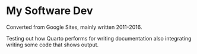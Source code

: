 # My Software Dev
Converted from Google Sites, mainly written 2011-2016.

Testing out how Quarto performs for writing documentation also integrating writing some code that shows output.